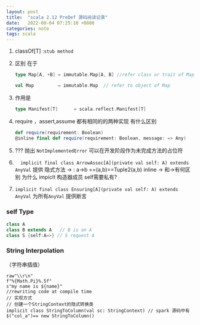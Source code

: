 ```yaml
---
layout: post
title:  "scala 2.12 PreDef 源码阅读记录"
date:   2022-08-04 07:25:10 +0800
categories: note
tags: scala
---
```



1. classOf[T]  :`stub method`

2. 区别 在于

   ```scala
   type Map[A, +B] = immutable.Map[A, B] //refer class or trait of Map

   val Map         = immutable.Map  // refer to object of Map
   ```

3. 作用是

   ```scala
   type Manifest[T]      = scala.reflect.Manifest[T]
   ```

4. require ，assert,assume 都有相同的的两种实现 有什么区别

   ``` scala
   def require(requirement: Boolean)
   @inline final def require(requirement: Boolean, message: => Any)
   ```

5.  ??? 抛出 `NotImplementedError`  可以在开发阶段作为未完成方法的占位符

6. `  implicit final class ArrowAssoc[A](private val self: A) extends AnyVal`  提供 隐式方法 ->    : a->b  ==(a,b)==Tuple2(a,b)
   inline -> 和->有何区别 为什么  impiclt 构造器成员 self需要私有?

7. `implicit final class Ensuring[A](private val self: A) extends AnyVal` 为所有`AnyVal` 提供断言




### self Type

```scala 
class A 
class B extends A   // B is an A
class S {self:A=>} // S request A
```



### String Interpolation
（字符串插值）
```sc
raw"\\r\n"
f"%{Math.Pi}%.5f"
s"my name is ${name}"
//rewriting code at compile time
// 实现方式 
// 创建一个StringContext的隐式转换类
implicit class StringToColumn(val sc: StringContext) // spark 源码中有
$("col_a")== new StringToColumn()

```